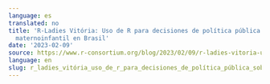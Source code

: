 ```yaml
---
language: es
translated: no
title: 'R-Ladies Vitória: Uso de R para decisiones de política pública sobre salud
  maternoinfantil en Brasil'
date: '2023-02-09'
source: https://www.r-consortium.org/blog/2023/02/09/r-ladies-vitoria-use-of-r-maternal-and-child-health-brazil
language: en
slug: r_ladies_vitória_uso_de_r_para_decisiones_de_política_pública_sobre_salud_maternoinfantil_en_brasil
---
```




